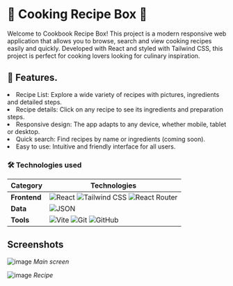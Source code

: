 <h1>📖 Cooking Recipe Box 🍳</h1>
<p>Welcome to Cookbook Recipe Box! This project is a modern responsive web application that allows you to browse, search and view cooking recipes easily and quickly. Developed with React and styled with Tailwind CSS, this project is perfect for cooking lovers looking for culinary inspiration.</p>
<h2>🚀 Features.</h2>

<li>Recipe List: Explore a wide variety of recipes with pictures, ingredients and detailed steps.</li>
<li>Recipe details: Click on any recipe to see its ingredients and preparation steps.</li>
<li>Responsive design: The app adapts to any device, whether mobile, tablet or desktop.</li>
<li>Quick search: Find recipes by name or ingredients (coming soon).</li>
<li>Easy to use: Intuitive and friendly interface for all users.</li>

### 🛠️ **Technologies used**

| Category       | Technologies                                                                                                                                                     |
|-----------------|-----------------------------------------------------------------------------------------------------------------------------------------------------------------|
| **Frontend**    | ![React](https://img.shields.io/badge/React-61DAFB?style=for-the-badge&logo=react&logoColor=black) ![Tailwind CSS](https://img.shields.io/badge/Tailwind_CSS-38B2AC?style=for-the-badge&logo=tailwind-css&logoColor=white) ![React Router](https://img.shields.io/badge/React_Router-CA4245?style=for-the-badge&logo=react-router&logoColor=white) |
| **Data**       | ![JSON](https://img.shields.io/badge/JSON-000000?style=for-the-badge&logo=json&logoColor=white)                                                                 |
| **Tools**| ![Vite](https://img.shields.io/badge/Vite-646CFF?style=for-the-badge&logo=vite&logoColor=white) ![Git](https://img.shields.io/badge/Git-F05032?style=for-the-badge&logo=git&logoColor=white) ![GitHub](https://img.shields.io/badge/GitHub-181717?style=for-the-badge&logo=github&logoColor=white) |

## Screenshots
![image](https://github.com/user-attachments/assets/4da940e9-fe06-47d3-b15a-d95e432d28c0)
*Main screen*

![image](https://github.com/user-attachments/assets/c64c7059-81f4-454c-bea4-066c01e3e82f)
*Recipe*


